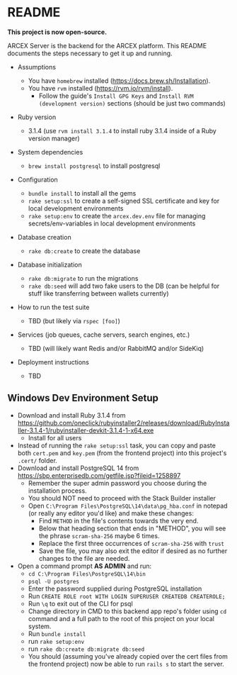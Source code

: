# README
**This project is now open-source.**

ARCEX Server is the backend for the ARCEX platform. This README documents the steps necessary to get it up and running.

- Assumptions

  - You have `homebrew` installed (https://docs.brew.sh/Installation).
  - You have `rvm` installed (https://rvm.io/rvm/install).
    - Follow the guide's `Install GPG Keys` and `Install RVM (development version)` sections (should be just two commands)

- Ruby version

  - 3.1.4 (use `rvm install 3.1.4` to install ruby 3.1.4 inside of a Ruby version manager)

- System dependencies

  - `brew install postgresql` to install postgresql

- Configuration

  - `bundle install` to install all the gems
  - `rake setup:ssl` to create a self-signed SSL certificate and key for local development environments
  - `rake setup:env` to create the `arcex.dev.env` file for managing secrets/env-variables in local development environments

- Database creation

  - `rake db:create` to create the database

- Database initialization

  - `rake db:migrate` to run the migrations
  - `rake db:seed` will add two fake users to the DB (can be helpful for stuff like transferring between wallets currently)

- How to run the test suite

  - TBD (but likely via `rspec [foo]`)

- Services (job queues, cache servers, search engines, etc.)

  - TBD (will likely want Redis and/or RabbitMQ and/or SideKiq)

- Deployment instructions
  - TBD

## Windows Dev Environment Setup
- Download and install Ruby 3.1.4 from https://github.com/oneclick/rubyinstaller2/releases/download/RubyInstaller-3.1.4-1/rubyinstaller-devkit-3.1.4-1-x64.exe
  - Install for all users
- Instead of running the `rake setup:ssl` task, you can copy and paste both `cert.pem` and `key.pem` (from the frontend project) into this project's `.cert/` folder.
- Download and install PostgreSQL 14 from https://sbp.enterprisedb.com/getfile.jsp?fileid=1258897
  - Remember the super admin password you choose during the installation process.
  - You should NOT need to proceed with the Stack Builder installer
  - Open `C:\Program Files\PostgreSQL\14\data\pg_hba.conf` in notepad (or really any editor you'd like) and make these changes:
    - Find `METHOD` in the file's contents towards the very end.
    - Below that heading section that ends in "METHOD", you will see the phrase `scram-sha-256` maybe 6 times.
    - Replace the first three occurrences of `scram-sha-256` with `trust`
    - Save the file, you may also exit the editor if desired as no further changes to the file are needed.
- Open a command prompt **AS ADMIN** and run:
  - `cd C:\Program Files\PostgreSQL\14\bin`
  - `psql -U postgres`
  - Enter the password supplied during PostgreSQL installation
  - Run `CREATE ROLE root WITH LOGIN SUPERUSER CREATEDB CREATEROLE;`
  - Run `\q` to exit out of the CLI for psql
  - Change directory in CMD to this backend app repo's folder using `cd` command and a full path to the root of this project on your local system.
  - Run `bundle install`
  - run `rake setup:env`
  - run `rake db:create db:migrate db:seed`
  - You should (assuming you've already copied over the cert files from the frontend project) now be able to run `rails s` to start the server.
